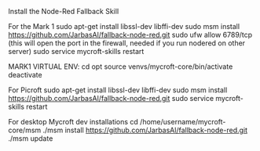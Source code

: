 Install the Node-Red Fallback Skill

For the Mark 1
sudo apt-get install libssl-dev libffi-dev
sudo msm install https://github.com/JarbasAl/fallback-node-red.git
sudo ufw allow 6789/tcp (this will open the port in the firewall, needed if you run nodered on other server)
sudo service mycroft-skills restart

MARK1 VIRTUAL ENV:
cd opt
source venvs/mycroft-core/bin/activate
deactivate

For Picroft
sudo apt-get install libssl-dev libffi-dev
sudo msm install https://github.com/JarbasAl/fallback-node-red.git
sudo service mycroft-skills restart

For desktop Mycroft dev installations
cd /home/username/mycroft-core/msm
./msm install https://github.com/JarbasAl/fallback-node-red.git
./msm update
